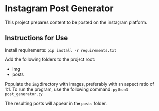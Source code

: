 # Instagram Post Generator

This project prepares content to be posted on the instagram platform.

## Instructions for Use

Install requirements:
`pip install -r requirements.txt`

Add the following folders to the project root:
- img
- posts

Populate the `img` directory with images, preferably with an aspect ratio of 1:1. To run the program, use the following command:
`python3 post_generator.py`

The resulting posts will appear in the `posts` folder.
